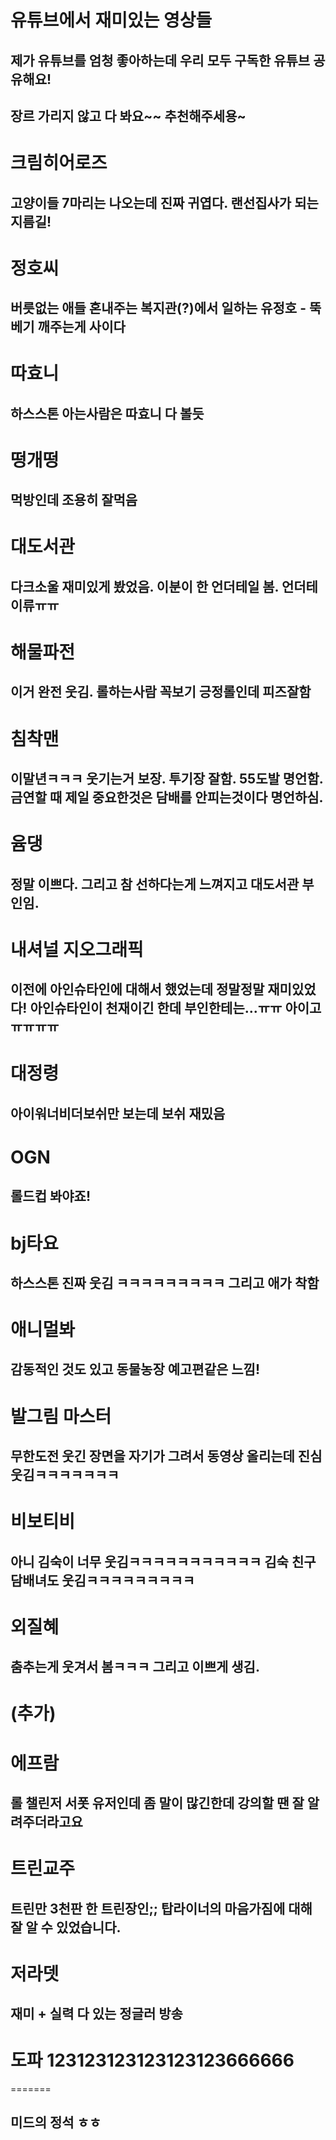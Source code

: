 


유튜브에서 재미있는 영상들
========================
제가 유튜브를 엄청 좋아하는데 우리 모두 구독한 유튜브 공유해요!
------------------------
장르 가리지 않고 다 봐요~~ 추천해주세용~
------------------------


# 크림히어로즈
## 고양이들 7마리는 나오는데 진짜 귀엽다. 랜선집사가 되는 지름길!

# 정호씨
## 버릇없는 애들 혼내주는 복지관(?)에서 일하는 유정호 - 뚝베기 깨주는게 사이다

# 따효니
## 하스스톤 아는사람은 따효니 다 볼듯

# 떵개떵
## 먹방인데 조용히 잘먹음

# 대도서관
## 다크소울 재미있게 봤었음. 이분이 한 언더테일 봄. 언더테이류ㅠㅠ

# 해물파전
## 이거 완전 웃김. 롤하는사람 꼭보기 긍정롤인데 피즈잘함

# 침착맨
## 이말년ㅋㅋㅋ 웃기는거 보장. 투기장 잘함. 55도발 명언함. 금연할 때 제일 중요한것은 담배를 안피는것이다 명언하심.

# 윰댕
## 정말 이쁘다. 그리고 참 선하다는게 느껴지고 대도서관 부인임.

# 내셔널 지오그래픽
## 이전에 아인슈타인에 대해서 했었는데 정말정말 재미있었다! 아인슈타인이 천재이긴 한데 부인한테는...ㅠㅠ 아이고 ㅠㅠㅠㅠ

# 대정령
## 아이워너비더보쉬만 보는데 보쉬 재밌음

# OGN
## 롤드컵 봐야죠!

# bj타요
## 하스스톤 진짜 웃김 ㅋㅋㅋㅋㅋㅋㅋㅋㅋ 그리고 애가 착함

# 애니멀봐
## 감동적인 것도 있고 동물농장 예고편같은 느낌!

# 발그림 마스터
## 무한도전 웃긴 장면을 자기가 그려서 동영상 올리는데 진심 웃김ㅋㅋㅋㅋㅋㅋㅋ

# 비보티비
## 아니 김숙이 너무 웃김ㅋㅋㅋㅋㅋㅋㅋㅋㅋㅋㅋ 김숙 친구 담배녀도 웃김ㅋㅋㅋㅋㅋㅋㅋㅋㅋ

# 외질혜
## 춤추는게 웃겨서 봄ㅋㅋㅋ 그리고 이쁘게 생김.


# (추가)

# 에프람
## 롤 챌린저 서폿 유저인데 좀 말이 많긴한데 강의할 땐 잘 알려주더라고요

# 트린교주
## 트린만 3천판 한 트린장인;; 탑라이너의 마음가짐에 대해 잘 알 수 있었습니다.

# 저라뎃
## 재미 + 실력 다 있는 정글러 방송


# 도파 123123123123123123666666
=======


## 미드의 정석 ㅎㅎ






